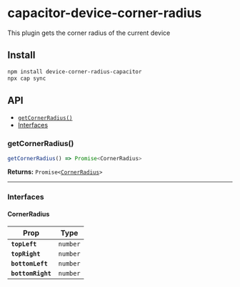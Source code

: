 # capacitor-device-corner-radius

This plugin gets the corner radius of the current device

## Install

```bash
npm install device-corner-radius-capacitor
npx cap sync
```

## API

<docgen-index>

* [`getCornerRadius()`](#getcornerradius)
* [Interfaces](#interfaces)

</docgen-index>

<docgen-api>
<!--Update the source file JSDoc comments and rerun docgen to update the docs below-->

### getCornerRadius()

```typescript
getCornerRadius() => Promise<CornerRadius>
```

**Returns:** <code>Promise&lt;<a href="#cornerradius">CornerRadius</a>&gt;</code>

--------------------


### Interfaces


#### CornerRadius

| Prop              | Type                |
| ----------------- | ------------------- |
| **`topLeft`**     | <code>number</code> |
| **`topRight`**    | <code>number</code> |
| **`bottomLeft`**  | <code>number</code> |
| **`bottomRight`** | <code>number</code> |

</docgen-api>
